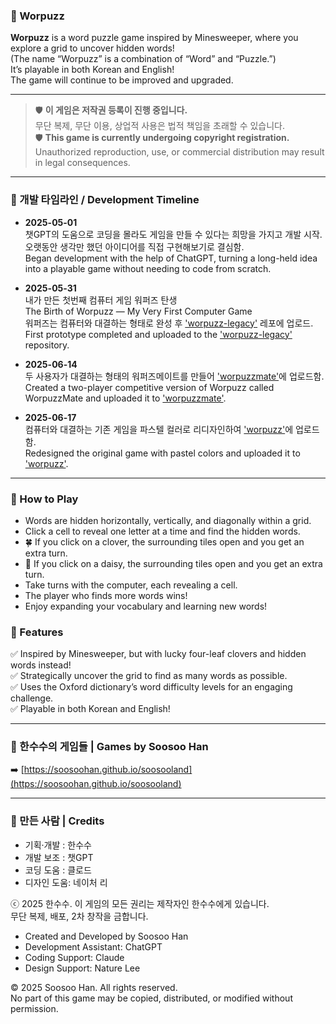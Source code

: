### 🧩 Worpuzz  

**Worpuzz** is a word puzzle game inspired by Minesweeper, where you explore a grid to uncover hidden words!  
(The name “Worpuzz” is a combination of “Word” and “Puzzle.”)  
It’s playable in both Korean and English!  
The game will continue to be improved and upgraded.  

---

> 🛡️ **이 게임은 저작권 등록이 진행 중입니다.**                                                        
> 무단 복제, 무단 이용, 상업적 사용은 법적 책임을 초래할 수 있습니다.                                         
> 🛡️ **This game is currently undergoing copyright registration.**                             
> Unauthorized reproduction, use, or commercial distribution may result in legal consequences.

---

### 📅 개발 타임라인 / Development Timeline

- **2025-05-01**  
챗GPT의 도움으로 코딩을 몰라도 게임을 만들 수 있다는 희망을 가지고 개발 시작.  
오랫동안 생각만 했던 아이디어를 직접 구현해보기로 결심함.  
Began development with the help of ChatGPT, turning a long-held idea into a playable game without needing to code from scratch.

- **2025-05-31**  
내가 만든 첫번째 컴퓨터 게임 워퍼즈 탄생  
The Birth of Worpuzz — My Very First Computer Game  
워퍼즈는 컴퓨터와 대결하는 형태로 완성 후 ['worpuzz-legacy'](http://soosoohan.github.io/worpuzz-legacy) 레포에 업로드.  
First prototype completed and uploaded to the ['worpuzz-legacy'](http://soosoohan.github.io/worpuzz-legacy) repository.

- **2025-06-14**  
두 사용자가 대결하는 형태의 워퍼즈메이트를 만들어 ['worpuzzmate'](http://soosoohan.github.io/worpuzzmate)에 업로드함.  
Created a two-player competitive version of Worpuzz called WorpuzzMate and uploaded it to ['worpuzzmate'](http://soosoohan.github.io/worpuzzmate).  

- **2025-06-17**  
컴퓨터와 대결하는 기존 게임을 파스텔 컬러로 리디자인하여 ['worpuzz'](http://soosoohan.github.io/worpuzz)에 업로드함.  
Redesigned the original game with pastel colors and uploaded it to ['worpuzz'](http://soosoohan.github.io/worpuzz).

---

### 🔎 How to Play  
- Words are hidden horizontally, vertically, and diagonally within a grid.  
- Click a cell to reveal one letter at a time and find the hidden words.  
- 🍀 If you click on a clover, the surrounding tiles open and you get an extra turn.  
- 🌼 If you click on a daisy, the surrounding tiles open and you get an extra turn.  
- Take turns with the computer, each revealing a cell.  
- The player who finds more words wins!  
- Enjoy expanding your vocabulary and learning new words!

### 🎯 Features  
✅ Inspired by Minesweeper, but with lucky four-leaf clovers and hidden words instead!  
✅ Strategically uncover the grid to find as many words as possible.  
✅ Uses the Oxford dictionary’s word difficulty levels for an engaging challenge.  
✅ Playable in both Korean and English!

---

### 🧪 한수수의  게임들 |  Games by Soosoo Han

➡️ [https://soosoohan.github.io/soosooland](https://soosoohan.github.io/soosooland)

---
### 👤 만든 사람 | Credits

- 기획·개발 : 한수수  
- 개발 보조 : 챗GPT 
- 코딩 도움 : 클로드  
- 디자인 도움: 네이처 리 <br>
<p>ⓒ 2025 한수수. 이 게임의 모든 권리는 제작자인 한수수에게 있습니다.<br>
 무단 복제, 배포, 2차 창작을 금합니다.</p>

- Created and Developed by Soosoo Han  
- Development Assistant: ChatGPT  
- Coding Support: Claude
- Design Support: Nature Lee
<p>© 2025 Soosoo Han. All rights reserved.<br>
    No part of this game may be copied, distributed, or modified without permission.</p>

